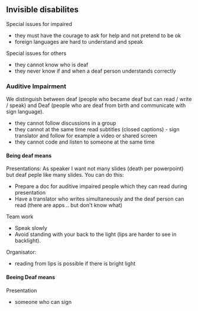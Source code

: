 ## Invisible disabilites

Special issues for impaired
- they must have the courage to ask for help and not pretend to be ok
- foreign languages are hard to understand and speak

Special issues for others
- they cannot know who is deaf 
- they never know if and when a deaf person understands correctly


### Auditive Impairment

We distinguish between deaf (people who became deaf but can read / write / speak) and Deaf (people who are deaf from birth and communicate with sign language).
- they cannot follow discussions in a group
- they cannot at the same time read subtitles (closed captions) - sign translator and follow for example a video or shared screen
- they cannot code and listen to someone at the same time 


#### Being deaf means

Presentations:
As speaker I want not many slides (death per powerpoint) but deaf peple like many slides. 
You can do this: 
- Prepare a doc for auditive impaired people which they can read during presentation
- Have a translator who writes simultaneously and the deaf person can read (there are apps .. but don't know what)

Team work
- Speak slowly
- Avoid standing with your back to the light (lips are harder to see in backlight).

Organisator: 
- reading from lips is possible if there is bright light





#### Beeing Deaf means

Presentation
- someone who can sign

